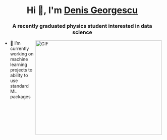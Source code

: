 <h1 align="center">Hi 👋, I'm <a href="https://www.linkedin.com/in/denis-georgescu/" target="blank">
Denis Georgescu</a></h1>
<h3 align="center">A recently graduated physics student interested in data science</h3>


<img align="right" top="500" height="300" width="400" alt="GIF" src="facegif2.gif">
</a>


- 🔭 I’m currently working on machine learning projects to ability to use standard ML packages


<!--
**dgeorgescu1/dgeorgescu1** is a ✨ _special_ ✨ repository because its `README.md` (this file) appears on your GitHub profile.

Here are some ideas to get you started:

- 🔭 I’m currently working on ...
- 🌱 I’m currently learning ...
- 👯 I’m looking to collaborate on ...
- 🤔 I’m looking for help with ...
- 💬 Ask me about ...
- 📫 How to reach me: ...
- 😄 Pronouns: ...
- ⚡ Fun fact: ...
-->
